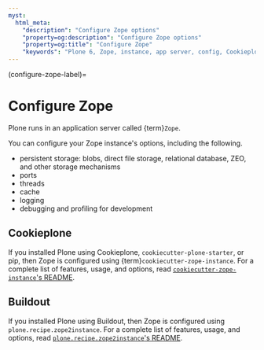 ```yaml
---
myst:
  html_meta:
    "description": "Configure Zope options"
    "property=og:description": "Configure Zope options"
    "property=og:title": "Configure Zope"
    "keywords": "Plone 6, Zope, instance, app server, config, Cookieplone, Buildout, pip, cookiecutter-plone-starter, cookiecutter-zope-instance, plone.recipe.zope2instance"
---
```


(configure-zope-label)=

# Configure Zope

Plone runs in an application server called {term}`Zope`.

You can configure your Zope instance's options, including the following.

-   persistent storage: blobs, direct file storage, relational database, ZEO, and other storage mechanisms
-   ports
-   threads
-   cache
-   logging
-   debugging and profiling for development


## Cookieplone

If you installed Plone using Cookieplone, `cookiecutter-plone-starter`, or pip, then Zope is configured using {term}`cookiecutter-zope-instance`.
For a complete list of features, usage, and options, read [`cookiecutter-zope-instance`'s README](https://github.com/plone/cookiecutter-zope-instance#readme).


## Buildout

If you installed Plone using Buildout, then Zope is configured using `plone.recipe.zope2instance`.
For a complete list of features, usage, and options, read [`plone.recipe.zope2instance`'s README](https://pypi.org/project/plone.recipe.zope2instance/).
